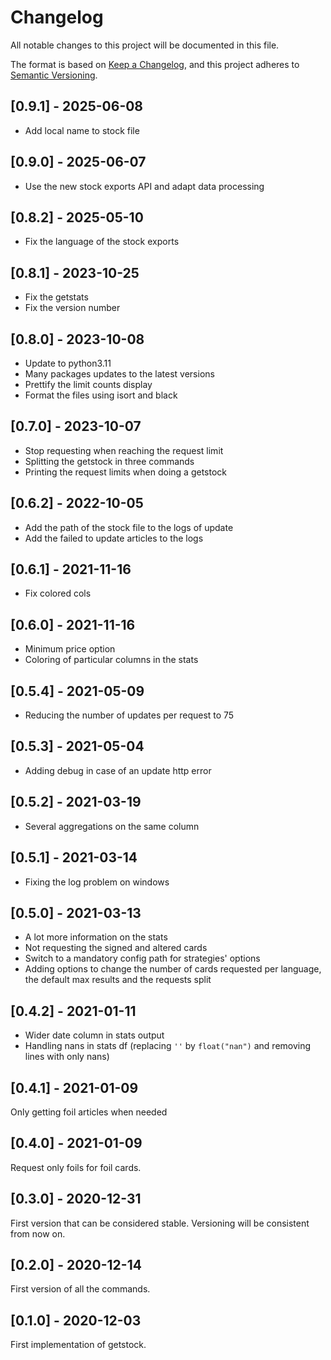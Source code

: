 # Changelog
All notable changes to this project will be documented in this file.

The format is based on [Keep a Changelog](https://keepachangelog.com/en/1.0.0/),
and this project adheres to [Semantic Versioning](https://semver.org/spec/v2.0.0.html).

## [0.9.1] - 2025-06-08
- Add local name to stock file

## [0.9.0] - 2025-06-07
- Use the new stock exports API and adapt data processing

## [0.8.2] - 2025-05-10
- Fix the language of the stock exports

## [0.8.1] - 2023-10-25
- Fix the getstats
- Fix the version number

## [0.8.0] - 2023-10-08
- Update to python3.11
- Many packages updates to the latest versions
- Prettify the limit counts display
- Format the files using isort and black

## [0.7.0] - 2023-10-07
- Stop requesting when reaching the request limit
- Splitting the getstock in three commands
- Printing the request limits when doing a getstock

## [0.6.2] - 2022-10-05
- Add the path of the stock file to the logs of update
- Add the failed to update articles to the logs

## [0.6.1] - 2021-11-16
- Fix colored cols

## [0.6.0] - 2021-11-16
- Minimum price option
- Coloring of particular columns in the stats

## [0.5.4] - 2021-05-09
- Reducing the number of updates per request to 75

## [0.5.3] - 2021-05-04
- Adding debug in case of an update http error

## [0.5.2] - 2021-03-19
- Several aggregations on the same column

## [0.5.1] - 2021-03-14
- Fixing the log problem on windows

## [0.5.0] - 2021-03-13
- A lot more information on the stats
- Not requesting the signed and altered cards
- Switch to a mandatory config path for strategies' options
- Adding options to change the number of cards requested per language, the default max results 
and the requests split

## [0.4.2] - 2021-01-11
- Wider date column in stats output
- Handling nans in stats df (replacing `''` by `float("nan")` and removing lines with only nans)

## [0.4.1] - 2021-01-09
Only getting foil articles when needed

## [0.4.0] - 2021-01-09
Request only foils for foil cards.

## [0.3.0] - 2020-12-31
First version that can be considered stable. Versioning will be consistent from now on.

## [0.2.0] - 2020-12-14
First version of all the commands.

## [0.1.0] - 2020-12-03
First implementation of getstock.

